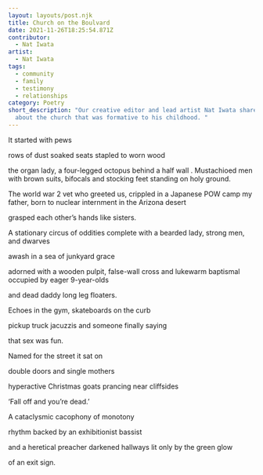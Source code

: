 ```yaml
---
layout: layouts/post.njk
title: Church on the Boulvard
date: 2021-11-26T18:25:54.871Z
contributor:
  - Nat Iwata
artist:
  - Nat Iwata
tags:
  - community
  - family
  - testimony
  - relationships
category: Poetry
short_description: "Our creative editor and lead artist Nat Iwata shares a poem
  about the church that was formative to his childhood. "
---
```

It started with pews 
rows of dust soaked seats stapled to worn wood 
the organ lady, a four-legged octopus behind a half wall. 
Mustachioed men with brown suits, bifocals and stocking feet 
standing on holy ground. 
The world war 2 vet who greeted us, 
crippled in a Japanese POW camp
my father, born to nuclear internment in the Arizona desert 
grasped each other’s hands like sisters. 
A stationary circus of oddities 
complete with a bearded lady, strong men, and dwarves 
awash in a sea of junkyard grace 
adorned with a wooden pulpit, false-wall cross 
and lukewarm baptismal 
occupied by eager 9-year-olds 
and dead daddy long leg floaters. 
Echoes in the gym, skateboards on the curb 
pickup truck jacuzzis and someone finally saying 
that sex was fun. 
Named for the street it sat on 
double doors and single mothers 
hyperactive Christmas goats prancing near cliffsides 
‘Fall off and you’re dead.’ 
A cataclysmic cacophony of monotony 
rhythm backed by an exhibitionist bassist 
and a heretical preacher 
darkened hallways lit only by the green glow 
of an exit sign.
